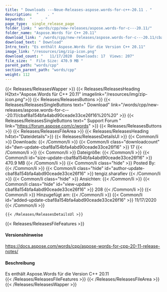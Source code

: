 ```yaml
---
title: " Downloads ---Neue-Releases-aspose.words-for-c++-20.11 . "
description:  "    . " 
keywords:  "    . " 
page_type:  single_release_page
folder_link: " words/cpp/new-releases/aspose.words-for-c---20.11/"
folder_name: "Aspose.Words für C++ 20.11"
download_link: " /words/cpp/new-releases/aspose.words-for-c---20.11/cbaf8a154bfa4abd90ceade33ce26f16"
download_text: " Download"
Intro_text: "Es enthält Aspose.Words für die Version C++ 20.11"
image_link: "/resources/img/zip-icon.png"
download_count: "   11/17/2020  Downloads: 17  Views: 207"
file_size: "  File Size: 470.9 MB "
parent_path: "words/cpp"
section_parent_path: "words/cpp"
weight: 112
---
```


{{< Releases/ReleasesWapper >}}
  {{< Releases/ReleasesHeading H2txt="Aspose.Words für C++ 20.11" imagelink="/resources/img/zip-icon.png">}}
  {{< Releases/ReleasesButtons >}}
    {{< Releases/ReleasesSingleButtons text=" Download" link="/words/cpp/new-releases/aspose.words-for-c---20.11/cbaf8a154bfa4abd90ceade33ce26f16%20%20" >}}
    {{< Releases/ReleasesSingleButtons text=" Support Forum " link="https://forum.aspose.com/c/words" >}}
  {{< Releases/ReleasesButtons >}}
  {{< Releases/ReleasesFileArea >}}
    {{< Releases/ReleasesHeading h4txt="Dateidetails">}}
    {{< Releases/ReleasesDetailsUl >}}
            {{< Common/li >}} Downloads: {{< /Common/li >}}
      {{< Common/li class="downloadcount" id="dwn-update-cbaf8a154bfa4abd90ceade33ce26f16" >}} 17 {{< /Common/li >}}
      {{< Common/li >}} Dateigröße: {{< /Common/li >}}
      {{< Common/li id="size-update-cbaf8a154bfa4abd90ceade33ce26f16" >}} 470.9 MB {{< /Common/li >}} 
      {{< Common/li  class="hide" >}} Posted By: {{< /Common/li >}} 
      {{< Common/li class="hide" id="author-update-cbaf8a154bfa4abd90ceade33ce26f16" >}} tengiz.sharafiev {{< /Common/li >}}
      {{< Common/li class="hide" >}} Ansichten: {{< /Common/li >}}
      {{< Common/li class="hide" id="view-update-cbaf8a154bfa4abd90ceade33ce26f16" >}} 208 {{< /Common/li >}}
      {{< Common/li >}} Hinzugefügt am: {{< /Common/li >}}
      {{< Common/li id="added-update-cbaf8a154bfa4abd90ceade33ce26f16" >}} 11/17/2020 {{< /Common/li >}} 

    {{< /Releases/ReleasesDetailsUl >}}

  {{< Releases/ReleasesFileFeatures >}}
      <h4>Versionshinweise</h4><div> <a href="https://docs.aspose.com/words/cpp/aspose-words-for-cpp-20-11-release-notes/">https://docs.aspose.com/words/cpp/aspose-words-for-cpp-20-11-release-notes/</a></div><h4> Beschreibung</h4><div class="HTMLDescription"> Es enthält Aspose.Words für die Version C++ 20.11</div>
  {{< /Releases/ReleasesFileFeatures >}}
 {{< /Releases/ReleasesFileArea >}}
{{< /Releases/ReleasesWapper >}}



